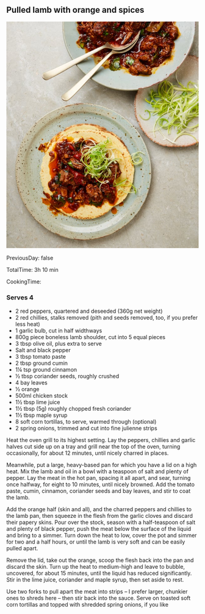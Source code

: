 [title]: #()

## Pulled lamb with orange and spices


[img]: #()

![](../docs/imgs/0062-pulled-lamb.jpg)

[#url]:#()

[](https://www.theguardian.com/food/2021/feb/13/from-lime-gravadlax-to-pulled-lamb-yotam-ottolenghi-slow-cooked-recipes)

[recipe-time]: #()

PreviousDay: false

TotalTime: 3h 10 min 

CookingTime: 

[ingredients-content]: #()

### Serves 4
* 2 red peppers, quartered and deseeded (360g net weight)
* 2 red chillies, stalks removed (pith and seeds removed, too, if you prefer less heat)
* 1 garlic bulb, cut in half widthways
* 800g piece boneless lamb shoulder, cut into 5 equal pieces
* 3 tbsp olive oil, plus extra to serve
* Salt and black pepper
* 3 tbsp tomato paste
* 2 tbsp ground cumin
* 1¼ tsp ground cinnamon
* ½ tbsp coriander seeds, roughly crushed
* 4 bay leaves
* ½ orange
* 500ml chicken stock
* 1½ tbsp lime juice
* 1½ tbsp (5g) roughly chopped fresh coriander
* 1½ tbsp maple syrup
* 8 soft corn tortillas, to serve, warmed through (optional)
* 2 spring onions, trimmed and cut into fine julienne strips



[content]: #()

Heat the oven grill to its highest setting. Lay the peppers, chillies and garlic halves cut side up on a tray and grill near the top of the oven, turning occasionally, for about 12 minutes, until nicely charred in places.

Meanwhile, put a large, heavy-based pan for which you have a lid on a high heat. Mix the lamb and oil in a bowl with a teaspoon of salt and plenty of pepper. Lay the meat in the hot pan, spacing it all apart, and sear, turning once halfway, for eight to 10 minutes, until nicely browned. Add the tomato paste, cumin, cinnamon, coriander seeds and bay leaves, and stir to coat the lamb.

Add the orange half (skin and all), and the charred peppers and chillies to the lamb pan, then squeeze in the flesh from the garlic cloves and discard their papery skins. Pour over the stock, season with a half-teaspoon of salt and plenty of black pepper, push the meat below the surface of the liquid and bring to a simmer. Turn down the heat to low, cover the pot and simmer for two and a half hours, or until the lamb is very soft and can be easily pulled apart.

Remove the lid, take out the orange, scoop the flesh back into the pan and discard the skin. Turn up the heat to medium-high and leave to bubble, uncovered, for about 15 minutes, until the liquid has reduced significantly. Stir in the lime juice, coriander and maple syrup, then set aside to rest.

Use two forks to pull apart the meat into strips – I prefer larger, chunkier ones to shreds here – then stir back into the sauce. Serve on toasted soft corn tortillas and topped with shredded spring onions, if you like